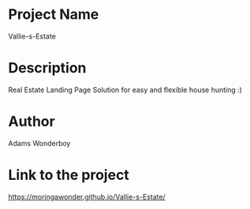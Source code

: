 # Project Name
Vallie-s-Estate
# Description
Real Estate Landing Page
Solution for easy and flexible house hunting :)
# Author
Adams Wonderboy
# Link to the project
https://moringawonder.github.io/Vallie-s-Estate/



